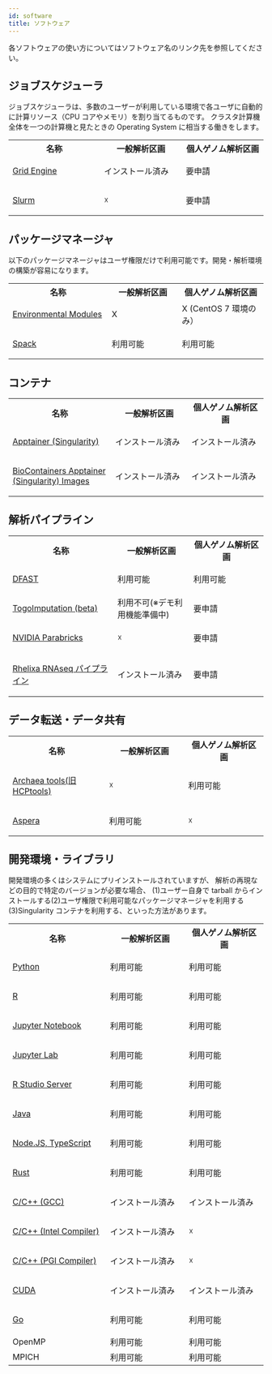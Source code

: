 ```yaml
---
id: software
title: ソフトウェア
---
```


各ソフトウェアの使い方についてはソフトウェア名のリンク先を参照してください。

## ジョブスケジューラ

ジョブスケジューラは、多数のユーザーが利用している環境で各ユーザに自動的に計算リソース（CPU コアやメモリ）を割り当てるものです。 クラスタ計算機全体を一つの計算機と見たときの Operating System に相当する働きをします。

<table>
<tr>
<th width="300">名称</th>
<th width="300">一般解析区画</th>
<th width="300">個人ゲノム解析区画</th>
</tr>
<tr>
<td width="300">

[Grid Engine](/software/grid_engine)
</td>
<td width="300">インストール済み</td>
<td width="300">要申請</td>
</tr>
<tr>
<td width="300">

[Slurm](/software/Slurm/Slurm.md)

</td>
<td width="300">☓</td>
<td width="300">要申請</td>
</tr>
</table>


## パッケージマネージャ

以下のパッケージマネージャはユーザ権限だけで利用可能です。開発・解析環境の構築が容易になります。

<table>


<tr>
<th width="300">名称</th>
<th width="300">一般解析区画</th>
<th width="300">個人ゲノム解析区画</th>
</tr>


<tr>
<td width="300">

[Environmental Modules](/software/environmental_modules)
</td>
<td width="300">X</td>
<td width="300">X (CentOS 7 環境のみ）</td>
</tr>

<tr>
<td width="300">

[Spack](/software/spack/install_spack)
</td>
<td width="300">利用可能</td>
<td width="300">利用可能</td>
</tr>



</table>



## コンテナ

<table>

<tr>
<th width="300">名称</th>
<th width="300">一般解析区画</th>
<th width="300">個人ゲノム解析区画</th>
</tr>


<tr>
<td width="300">

[Apptainer (Singularity)](/software/Apptainer)
</td>
<td width="300">インストール済み</td>
<td width="300">インストール済み</td>
</tr>


<tr>
<td width="300">

[BioContainers Apptainer (Singularity) Images](/software/BioContainers)
</td>
<td width="300">インストール済み</td>
<td width="300">インストール済み</td>
</tr>


</table>


## 解析パイプライン

<table>

<tr>
<th width="300">名称</th>
<th width="300">一般解析区画</th>
<th width="300">個人ゲノム解析区画</th>
</tr>


<tr>
<td width="300">

[DFAST](/advanced_guides/advanced_guide_2020-2022#dfast)

</td>
<td width="300">利用可能</td>
<td width="300">利用可能</td>
</tr>


<tr>
<td width="300">

[TogoImputation (beta)](/advanced_guides/imputation_server)
</td>
<td width="300">利用不可(※デモ利用機能準備中)</td>
<td width="300">要申請</td>
</tr>


<tr>
<td width="300">

[NVIDIA Parabricks](/advanced_guides/parabricks/)
</td>
<td width="300">☓</td>
<td width="300">要申請</td>
</tr>


<tr>
<td width="300">

[Rhelixa RNAseq パイプライン](/advanced_guides/Rhelixa_RNAseq)
</td>
<td width="300">インストール済み</td>
<td width="300">要申請</td>
</tr>


</table>



## データ転送・データ共有

<table>
<tr>
<th width="300">名称</th>
<th width="300">一般解析区画</th>
<th width="300">個人ゲノム解析区画</th>
</tr>

<tr>
<td width="300">

[Archaea tools(旧 HCPtools)](/software/Archaea_tools/Archaea_tools.md)

</td>
<td width="300">☓</td>
<td width="300">利用可能</td>
</tr>

<tr>
<td width="300">

[Aspera](./aspera/aspera.md)

</td>
<td width="300">利用可能</td>
<td width="300">☓</td>
</tr>
</table>



## 開発環境・ライブラリ

開発環境の多くはシステムにプリインストールされていますが、
解析の再現などの目的で特定のバージョンが必要な場合、
(1)ユーザー自身で tarball からインストールする(2)ユーザ権限で利用可能なパッケージマネージャを利用する(3)Singularity コンテナを利用する、といった方法があります。


<table>
<tr>
<th width="300">名称</th>
<th width="300">一般解析区画</th>
<th width="300">個人ゲノム解析区画</th>
</tr>
<tr>
<td width="300">

[Python](python)

</td>
<td width="300">利用可能</td>
<td width="300">利用可能</td>
</tr>
<tr>
<td width="300">

[R](R)

</td>
<td width="300">利用可能</td>
<td width="300">利用可能</td>
</tr>
<tr>
<td width="300">

[Jupyter Notebook](jupyter_notebook)

</td>
<td width="300">利用可能</td>
<td width="300">利用可能</td>
</tr>
<tr>
<td width="300">

[Jupyter Lab](jupyter_lab)

</td>
<td width="300">利用可能</td>
<td width="300">利用可能</td>
</tr>
<tr>
<td width="300">

[R Studio Server](R/r_studio_server)

</td>
<td width="300">利用可能</td>
<td width="300">利用可能</td>
</tr>

<tr>
<td width="300">

[Java](java)

</td>

<td width="300">利用可能</td>
<td width="300">利用可能</td>
</tr>
<tr>
<td width="300">

[Node.JS, TypeScript](typescript)
</td>
<td width="300">利用可能</td>
<td width="300">利用可能</td>
</tr>
<tr>
<td width="300">

[Rust](rust)

</td>
<td width="300">利用可能</td>
<td width="300">利用可能</td>
</tr>
<tr>
<td width="300">

[C/C++ (GCC)](/software/gcc)

</td>
<td width="300">インストール済み</td>
<td width="300">インストール済み</td>
</tr>
<tr>
<td width="300">

[C/C++ (Intel Compiler)](/software/intel_compiler)

</td>
<td width="300">インストール済み</td>
<td width="300">☓</td>

</tr>
<tr>
<td width="300">

[C/C++ (PGI Compiler)](/software/pgi_compiler)

</td>
<td width="300">インストール済み</td>
<td width="300">☓</td>
</tr>
<tr>
<td width="300">

[CUDA](/software/cuda)
</td>
<td width="300">インストール済み</td>
<td width="300">インストール済み</td>
</tr>
<tr>
<td width="300">

[Go](/software/go)
</td>
<td width="300">利用可能</td>
<td width="300">利用可能</td>
</tr>
<tr>
<td width="300">OpenMP</td>
<td width="300">利用可能</td>
<td width="300">利用可能</td>
</tr>
<tr>
<td width="300">MPICH</td>
<td width="300">利用可能</td>
<td width="300">利用可能</td>
</tr>

</table>
